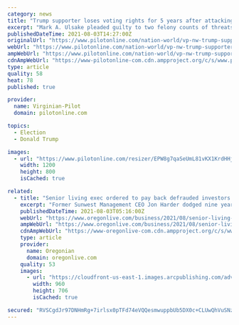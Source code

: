 ```yaml
---
category: news
title: "Trump supporter loses voting rights for 5 years after attacking elderly couple critical of the president"
excerpt: "Mark A. Ulsake pleaded guilty to two felony counts of threats of violence in connection with the attack on Nov. 8, when he allegedly swung a golf club at the elderly man and woman and punched the man in the head."
publishedDateTime: 2021-08-03T14:27:00Z
originalUrl: "https://www.pilotonline.com/nation-world/vp-nw-trump-supporter-loses-right-to-vote-20210803-n3m7t3wjbzajhd5lbrsbhqwmuq-story.html"
webUrl: "https://www.pilotonline.com/nation-world/vp-nw-trump-supporter-loses-right-to-vote-20210803-n3m7t3wjbzajhd5lbrsbhqwmuq-story.html"
ampWebUrl: "https://www.pilotonline.com/nation-world/vp-nw-trump-supporter-loses-right-to-vote-20210803-n3m7t3wjbzajhd5lbrsbhqwmuq-story.html?outputType=amp"
cdnAmpWebUrl: "https://www-pilotonline-com.cdn.ampproject.org/c/s/www.pilotonline.com/nation-world/vp-nw-trump-supporter-loses-right-to-vote-20210803-n3m7t3wjbzajhd5lbrsbhqwmuq-story.html?outputType=amp"
type: article
quality: 58
heat: 78
published: true

provider:
  name: Virginian-Pilot
  domain: pilotonline.com

topics:
  - Election
  - Donald Trump

images:
  - url: "https://www.pilotonline.com/resizer/EPW8g7qaSeUmL81vKX1KrdHHjpA=/1200x0/top/cloudfront-us-east-1.images.arcpublishing.com/tronc/42UI4D6ENUI3SNJKQQILLONSAM.jpg"
    width: 1200
    height: 800
    isCached: true

related:
  - title: "Senior living exec ordered to pay back defrauded investors $79 million after Donald Trump commutes prison sentence"
    excerpt: "Former Sunwest Management CEO Jon Harder dodged nine years of prison time when then-President Donald Trump commuted his sentence in January."
    publishedDateTime: 2021-08-03T05:16:00Z
    webUrl: "https://www.oregonlive.com/business/2021/08/senior-living-exec-ordered-to-pay-back-defrauded-investors-79-million-after-donald-trump-commutes-prison-sentence.html"
    ampWebUrl: "https://www.oregonlive.com/business/2021/08/senior-living-exec-ordered-to-pay-back-defrauded-investors-79-million-after-donald-trump-commutes-prison-sentence.html?outputType=amp"
    cdnAmpWebUrl: "https://www-oregonlive-com.cdn.ampproject.org/c/s/www.oregonlive.com/business/2021/08/senior-living-exec-ordered-to-pay-back-defrauded-investors-79-million-after-donald-trump-commutes-prison-sentence.html?outputType=amp"
    type: article
    provider:
      name: Oregonian
      domain: oregonlive.com
    quality: 53
    images:
      - url: "https://cloudfront-us-east-1.images.arcpublishing.com/advancelocal/5MAZLYNOC5BNNJ7ETFZ7W3BVQI.jpg"
        width: 960
        height: 706
        isCached: true

secured: "RVSCgdJr97DNHmRg+7irlsx0pTFd74eVQQesmwuppbUb5DX0c+CLUwQhVuSNzP4uXUdgrsivzEdSp7aUFg8zQn1lfNRLuw3vwJ4cwbH1wznCu4N/f8xJDh2xeEUF1fSxsN/SyTcJLTJjYAO9h870CXLpGKiDy0wNfiBQDBVAgXQyEo9xrcVG5bUrhD1nyxJxdgAQR4jwWhzk9BkT6XErBXvoVCO7lJuYkEX6NpEN/NvcmOKn+ojrNoJuLVz4rt7YC73ChnVYxGX0ZsJ/oHJl4P0HhrYOQ0YjgokK2d5aW3/fsZRzJOYKsx8XfW0iAF8tKaEgGpZAwffd16u33xcw/UKS6paUdBXGN5kyeUoTlK4=;dgKpJU8DTLmFd3M+rU7myg=="
---
```


